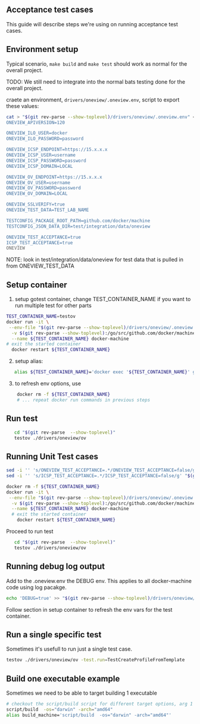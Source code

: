 Acceptance test cases
---------------------
This guide will describe steps we're using on running acceptance test cases.

Environment setup
------------------
Typical scenario, `make build` and `make test` should work as normal for the
overall project.

TODO:
We still need to integrate into the normal bats testing done for the overall project.

craete an environment, `drivers/oneview/.oneview.env`, script to export these values:

```bash
cat > "$(git rev-parse --show-toplevel)/drivers/oneview/.oneview.env" << ONEVIEW
ONEVIEW_APIVERSION=120

ONEVIEW_ILO_USER=docker
ONEVIEW_ILO_PASSWORD=password

ONEVIEW_ICSP_ENDPOINT=https://15.x.x.x
ONEVIEW_ICSP_USER=username
ONEVIEW_ICSP_PASSWORD=password
ONEVIEW_ICSP_DOMAIN=LOCAL

ONEVIEW_OV_ENDPOINT=https://15.x.x.x
ONEVIEW_OV_USER=username
ONEVIEW_OV_PASSWORD=password
ONEVIEW_OV_DOMAIN=LOCAL

ONEVIEW_SSLVERIFY=true
ONEVIEW_TEST_DATA=TEST_LAB_NAME

TESTCONFIG_PACKAGE_ROOT_PATH=github.com/docker/machine
TESTCONFIG_JSON_DATA_DIR=test/integration/data/oneview

ONEVIEW_TEST_ACCEPTANCE=true
ICSP_TEST_ACCEPTANCE=true
ONEVIEW

```
NOTE: look in test/integration/data/oneview for test data that is pulled in from ONEVIEW_TEST_DATA

Setup container
---------------
1. setup gotest container, change TEST_CONTAINER_NAME if you want to run multiple test for other parts
```bash
TEST_CONTAINER_NAME=testov
docker run -it \
 --env-file "$(git rev-parse --show-toplevel)/drivers/oneview/.oneview.env" \
  -v $(git rev-parse --show-toplevel):/go/src/github.com/docker/machine \
  --name ${TEST_CONTAINER_NAME} docker-machine
# exit the started container
  docker restart ${TEST_CONTAINER_NAME}
```
2. setup alias:
```bash
   alias ${TEST_CONTAINER_NAME}='docker exec '${TEST_CONTAINER_NAME}' godep go test -test.timeout=60m -test.v=true --short'
```
3. to refresh env options, use
```bash
    docker rm -f ${TEST_CONTAINER_NAME}
    # ... repeat docker run commands in previous steps
```

Run test
--------
```bash
   cd "$(git rev-parse  --show-toplevel)"
   testov ./drivers/oneview/ov
```

Running Unit Test cases
-----------------------

```bash
sed -i '' 's/ONEVIEW_TEST_ACCEPTANCE=.*/ONEVIEW_TEST_ACCEPTANCE=false/g' "$(git rev-parse --show-toplevel)/drivers/oneview/.oneview.env"
sed -i '' 's/ICSP_TEST_ACCEPTANCE=.*/ICSP_TEST_ACCEPTANCE=false/g' "$(git rev-parse --show-toplevel)/drivers/oneview/.oneview.env"

docker rm -f ${TEST_CONTAINER_NAME}
docker run -it \
 --env-file "$(git rev-parse --show-toplevel)/drivers/oneview/.oneview.env" \
  -v $(git rev-parse --show-toplevel):/go/src/github.com/docker/machine \
  --name ${TEST_CONTAINER_NAME} docker-machine
  # exit the started container
    docker restart ${TEST_CONTAINER_NAME}
```
Proceed to run test
```bash
   cd "$(git rev-parse  --show-toplevel)"
   testov ./drivers/oneview/ov
```

Running debug log output
-------------------------
Add to the .oneview.env the DEBUG env.  This applies to all docker-machine code using log pacakge.

```bash
echo 'DEBUG=true' >> "$(git rev-parse --show-toplevel)/drivers/oneview/.oneview.env"
```
Follow section in setup container to refresh the env vars for the test container.

Run a single specific test
---------------------------
Sometimes it's usefull to run just a single test case.
```bash
testov ./drivers/oneview/ov -test.run=TestCreateProfileFromTemplate
```

Build one executable example
-----------------------------
Sometimes we need to be able to target building 1 executable
```bash
# checkout the script/build script for different target options, arg 1 and 2
script/build  -os="darwin" -arch="amd64"
alias build_machine='script/build  -os="darwin" -arch="amd64"'
```
